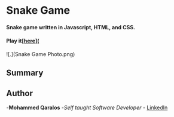 # Snake Game
#### Snake game written in Javascript, HTML, and CSS.
#### Play it[[here](](https://github.com/mohammedq91/Snake-Game)

![.](Snake Game Photo.png)

## Summary

## Author

-**Mohammed Qaralos** -*Self taught Software Developer* - [LinkedIn](https://www.linkedin.com/in/mohammed-qaralos-27151010a/)